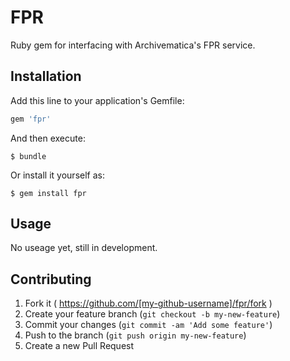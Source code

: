 # FPR

Ruby gem for interfacing with Archivematica's FPR service.

## Installation

Add this line to your application's Gemfile:

```ruby
gem 'fpr'
```

And then execute:

    $ bundle

Or install it yourself as:

    $ gem install fpr

## Usage

No useage yet, still in development.

## Contributing

1. Fork it ( https://github.com/[my-github-username]/fpr/fork )
2. Create your feature branch (`git checkout -b my-new-feature`)
3. Commit your changes (`git commit -am 'Add some feature'`)
4. Push to the branch (`git push origin my-new-feature`)
5. Create a new Pull Request
